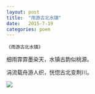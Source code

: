 ```yaml
---
layout: post
title:  "雨游古北水镇"
date:   2015-7-19
categories: poem
---
```

`《雨游古北水镇》`

细雨霏霏墨染天，水镇古韵似桃源。

涓流载舟游人织，恍惚古北变荆川。

<!--more-->

![]({{site.url}}/Images/6.png)